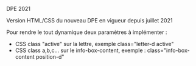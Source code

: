 DPE 2021

Version HTML/CSS du nouveau DPE en vigueur depuis juillet 2021

Pour rendre le tout dynamique deux paramètres à implémenter :
* CSS class "active" sur la lettre, exemple class="letter-d active"
* CSS class a,b,c... sur le info-box-content, exemple : class="info-box-content position-d"